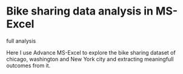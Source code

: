 # Bike sharing data analysis in MS-Excel
full analysis

Here I use Advance MS-Excel to explore the bike sharing dataset of chicago, washington and New York city and extracting meaningfull outcomes from it.
